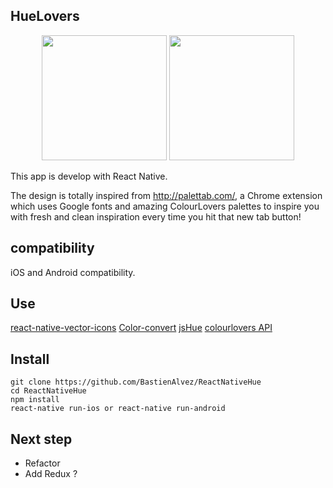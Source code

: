 **HueLovers**
---------
<p align="center">
  <img src="http://i.imgur.com/EC74xO5.png" width="200"/>
  <img src="http://i.imgur.com/RWXgpD4.png" width="200"/>
</p>

This app is develop with React Native.

The design is totally inspired from http://palettab.com/, a Chrome extension which uses Google fonts and amazing ColourLovers palettes to inspire you with fresh and clean inspiration every time you hit that new tab button!

compatibility
-------------

iOS and Android compatibility.

Use
---

[react-native-vector-icons](https://github.com/oblador/react-native-vector-icons)
[Color-convert](https://github.com/Qix-/color-convert)
[jsHue](https://github.com/blargoner/jshue)
[colourlovers API](http://www.colourlovers.com/api)


Install
-------

    git clone https://github.com/BastienAlvez/ReactNativeHue
    cd ReactNativeHue
    npm install
    react-native run-ios or react-native run-android


Next step
-----------
 - Refactor
 - Add Redux ?
